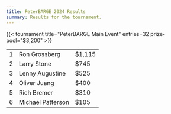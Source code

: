 ```yaml
---
title: PeterBARGE 2024 Results
summary: Results for the tournament.
---
```


{{< tournament
    title="PeterBARGE Main Event" 
    entries=32
    prize-pool="$3,200" >}}

|   |                   |        |
|--:|-------------------|--------|
| 1 | Ron Grossberg     | $1,115 |
| 2 | Larry Stone       | $745   |
| 3 | Lenny Augustine   | $525   |
| 4 | Oliver Juang      | $400   |
| 5 | Rich Bremer       | $310   |
| 6 | Michael Patterson | $105   |
